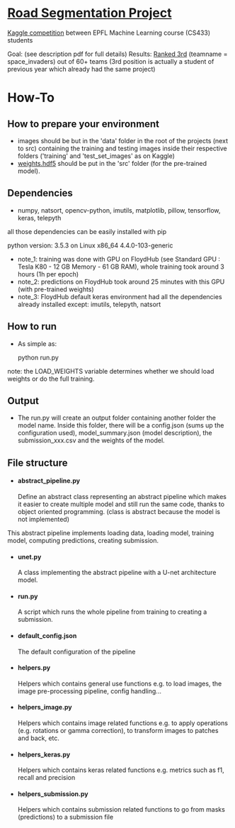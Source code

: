 # [Road Segmentation Project][kaggle]

[Kaggle competition][kaggle] between EPFL Machine Learning course (CS433) students

Goal: (see description pdf for full details)
Results: [Ranked 3rd][kaggle-lead] (teamname = space_invaders) out of 60+ teams
(3rd position is actually a student of previous year which already had the same project)

# How-To
## How to prepare your environment
- images should be but in the 'data' folder in the root of the projects (next to src) containing the training and testing images
inside their respective folders ('training' and 'test_set_images' as on Kaggle)
- [weights.hdf5][weights] should be put in the 'src' folder (for the pre-trained model).


## Dependencies
- numpy, natsort, opencv-python, imutils, matplotlib, pillow, tensorflow, keras, telepyth

all those dependencies can be easily installed with pip

python version: 3.5.3 on Linux x86_64 4.4.0-103-generic

- note_1: training was done with GPU on FloydHub (see Standard GPU : Tesla K80 - 12 GB Memory - 61 GB RAM),
  whole training took around 3 hours (1h per epoch)
- note_2: predictions on FloydHub took around 25 minutes with this GPU (with pre-trained weights)
- note_3: FloydHub default keras environment had all the dependencies already installed except: imutils, telepyth, natsort

## How to run
- As simple as:


    python run.py


note: the LOAD_WEIGHTS variable determines whether we should load weights or do the full training.


## Output
- The run.py will create an output folder containing another folder the model name. Inside this folder,
  there will be a config.json (sums up the configuration used), model_summary.json (model description),
  the submission_xxx.csv and the weights of the model.

## File structure

- #### abstract_pipeline.py
    Define an abstract class representing an abstract pipeline which makes it easier to create multiple model and still run 
the same code, thanks to object oriented programming. (class is abstract because the model is not implemented)

This abstract pipeline implements loading data, loading model, training model, computing predictions, creating 
submission.

- #### unet.py
    A class implementing the abstract pipeline with a U-net architecture model.

- #### run.py
    A script which runs the whole pipeline from training to creating a submission.

- #### default_config.json
    The default configuration of the pipeline

- #### helpers.py
    Helpers which contains general use functions e.g. to load images, the image pre-processing pipeline, config handling...

- #### helpers_image.py
    Helpers which contains image related functions e.g. to apply operations (e.g. rotations or gamma correction), 
to transform images to patches and back, etc.

- #### helpers_keras.py
    Helpers which contains keras related functions e.g. metrics such as f1, recall and precision

- #### helpers_submission.py
    Helpers which contains submission related functions to go from masks (predictions) to a submission file

[kaggle]: https://www.kaggle.com/c/epfml17-segmentation
[kaggle-lead]: https://www.kaggle.com/c/epfml17-segmentation/leaderboard
[weights]: https://drive.switch.ch/index.php/s/FuVnXtoJnMldFo2
[weights_google_drive]: https://drive.google.com/open?id=1-RqtAF-T3o_7mIZQVtmQ-UGmf01SW46F

